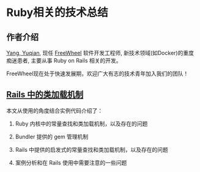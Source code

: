 # Ruby相关的技术总结

## 作者介绍

[Yang, Yuqian]((http://blog.csdn.net/boscoyounglovely)), 现任 [FreeWheel](http://baike.baidu.com/link?url=CMQTQA8N-eBfrsn5dmazsIFN2KP4PzTV_0lqLYheJzpgvyOHxmdxeARr6nIQa1ZGiFDDhjsTBNSFgRUsz-Rseq) 软件开发工程师, 新技术领域(如Docker)的重度痴迷患者, 主要从事 Ruby on Rails 相关的开发。

FreeWheel现在处于快速发展期，欢迎广大有志的技术青年加入我们的团队！


## [Rails 中的类加载机制](https://github.com/yangyuqian/ruby-articles/blob/master/RAILS-CLASS-LOADER.md)

本文从使用的角度结合实例代码介绍了：

1. Ruby 内核中的常量查找和类加载机制，以及存在的问题

2. Bundler 提供的 gem 管理机制

3. Rails 中提供的启发式的常量查找和类加载机制，以及存在的问题

4. 案例分析和在 Rails 使用中需要注意的一些问题


